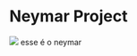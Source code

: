 # Neymar Project
![](https://f.i.uol.com.br/fotografia/2018/02/13/15185462535a832d4d6dafd_1518546253_3x2_md.jpg)
esse é o neymar
